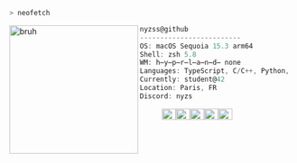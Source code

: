 <!-- #### I'm currently looking for an internship. Contact me via [email](mailto:oknakoca@gmail.com) or [LinkedIn](https://www.linkedin.com/in/okankoca/)! -->

```zsh
> neofetch
```

<img align="left" src="https://github.com/nyzss/nyzss/assets/81782738/8c6c6423-83b4-4eb5-81e4-14cc7ac773c9" alt="bruh" width="228" />
<!-- ![cropped_wall](https://github.com/nyzss/nyzss/assets/81782738/8c6c6423-83b4-4eb5-81e4-14cc7ac773c9) -->

```csharp
nyzss@github
-------------------------
OS: macOS Sequoia 15.3 arm64
Shell: zsh 5.8
WM: h̶y̶p̶r̶l̶a̶n̶d̶ none
Languages: TypeScript, C/C++, Python, Rust
Currently: student@42
Location: Paris, FR
Discord: nyzs
```
<p align="left">
  &nbsp; &nbsp; &nbsp; &nbsp; &nbsp;
  <img alt="#022859" src="https://placehold.co/15/022859/000000?text=\n" width="25" height="20" /><img alt="#193140" src="https://placehold.co/15/193140/000000?text=\n" width="25" height="20" /><img alt="#3D6373" src="https://placehold.co/15/3D6373/000000?text=\n" width="25" height="20" /><img alt="#F2865E" src="https://placehold.co/15/F2865E/000000?text=\n" width="25" height="20" /><img alt="#A67C6D" src="https://placehold.co/15/A67C6D/000000?text=\n" width="25" height="20" />
</p>
